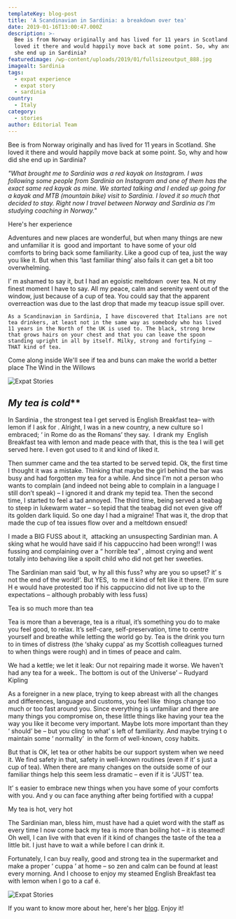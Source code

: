 ```yaml
---
templateKey: blog-post
title: 'A Scandinavian in Sardinia: a breakdown over tea'
date: 2019-01-16T13:00:47.000Z
description: >-
  Bee is from Norway originally and has lived for 11 years in Scotland. She
  loved it there and would happily move back at some point. So, why and how did
  she end up in Sardinia?
featuredimage: /wp-content/uploads/2019/01/fullsizeoutput_888.jpg
imagealt: Sardinia
tags:
  - expat experience
  - expat story
  - sardinia
country:
  - Italy
category:
  - stories
author: Editorial Team
---
```


Bee is from Norway originally and has lived for 11 years in Scotland. She loved it there and would happily move back at some point. So, why and how did she end up in Sardinia?

_"What brought me to Sardinia was a red kayak on Instagram. I was following some people from Sardinia on Instagram and one of them has the exact same red kayak as mine. We started talking and I ended up going for a kayak and MTB (mountain bike) visit to Sardinia. I loved it so much that decided to stay. Right now I travel between Norway and Sardinia as I'm studying coaching in Norway."_

Here's her experience

Adventures and new places are wonderful, but when many things are new and unfamiliar it is  good and important  to have some of your old comforts to bring back some familiarity. Like a good cup of tea, just the way you like it. But when this ‘last familiar thing’ also fails it can get a bit too overwhelming.

I’ m ashamed to say it, but I had an egoistic meltdown  over tea. N ot my finest moment I have to say. All my peace, calm and serenity went out of the window, just because of a cup of tea. You could say that the apparent overreaction was due to the last drop that made my teacup issue spill over.

    As a Scandinavian in Sardinia, I have discovered that Italians are not tea drinkers, at least not in the same way as somebody who has lived 11 years in the North of the UK is used to. The black, strong brew that grows hairs on your chest and that you can leave the spoon standing upright in all by itself. Milky, strong and fortifying –   THAT kind of tea.

Come along inside We'll see if tea and buns can make the world a better place The Wind in the Willows

![Expat Stories](/img/uploads/2019/01/IMG_7364.jpg)

## _My tea is cold_\*\*

In Sardinia , the strongest tea I get served is English Breakfast tea– with lemon if I ask for . Alright, I was in a new country, a new culture so I embraced; ‘ in Rome do as the Romans’ they say.  I drank my  English Breakfast tea with lemon and made peace with that, this is the tea I will get served here. I even got used to it and kind of liked it.

Then summer came and the tea started to be served tepid. Ok, the first time I thought it was a mistake. Thinking that maybe the girl behind the bar was busy and had forgotten my tea for a while. And since I'm not a person who wants to complain (and indeed not being able to complain in a language I still don’t speak) – I ignored it and drank my tepid tea. Then the second time, I started to feel a tad annoyed. The third time, being served a teabag to steep in lukewarm water – so tepid that the teabag did not even give off its golden dark liquid. So one day I had a migraine! That was it, the drop that made the cup of tea issues flow over and a meltdown ensued!

I made a BIG FUSS about it,  attacking an unsuspecting Sardinian man. A sking what he would have said if his cappuccino had been wrong!! I was fussing and complaining over a “ horrible tea” , almost crying and went totally into behaving like a spoilt child who did not get her sweeties.

The Sardinian man said ‘but, w hy all this fuss? why are you so upset? it’ s not the end of the world!’. But YES,  to me it kind of felt like it there. (I'm sure H e would have protested too if his cappuccino did not live up to the expectations – although probably with less fuss)

Tea is so much more than tea

Tea is more than a beverage, tea is a ritual, it’s something you do to make you feel good, to relax. It’s self-care, self-preservation, time to centre yourself and breathe while letting the world go by. Tea is the drink you turn to in times of distress (the ‘shaky cuppa’ as my Scottish colleagues turned to when things were rough) and in times of peace and calm.

We had a kettle; we let it leak: Our not repairing made it worse. We haven't had any tea for a week.. The bottom is out of the Universe’ – Rudyard Kipling

As a foreigner in a new place, trying to keep abreast with all the changes and differences, language and customs, you feel like  things change too much or too fast around you. Since everything is unfamiliar and there are many things you compromise on, these little things like having your tea the way you like it become very important. Maybe lots more important than they ‘ should’ be – but you cling to what’ s left of familiarity. And maybe trying t o maintain some ‘ normality’  in the form of well-known, cosy habits.

But that is OK, let tea or other habits be our support system when we need it. We find safety in that, safety in well-known routines (even if it’ s just a cup of tea). When there are many changes on the outside some of our familiar things help this seem less dramatic – even if it is ‘<span lang="DE">JUST’ tea.

It’ s easier to embrace new things when you have some of your comforts with you. And y ou can face anything after being fortified with a cuppa!

My tea is hot, very hot

The Sardinian man, bless him, must have had a quiet word with the staff as every time I now come back my tea is more than boiling hot – it is steamed! Oh well, I can live with that even if it kind of changes the taste of the tea a little bit. I just have to wait a while before I can drink it.

Fortunately, I can buy really, good and strong tea in the supermarket and make a proper ‘ cuppa ’ at home – so zen and calm can be found at least every morning. And I choose to enjoy my steamed English Breakfast tea with lemon when I go to a caf é.

![Expat Stories](/img/uploads/2019/01/tea.jpg)

If you want to know more about her, here's her [blog](https://the-compass-adventures.com). Enjoy it!
